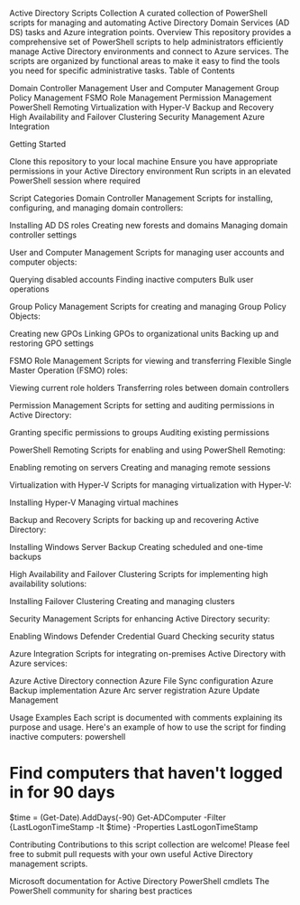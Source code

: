 Active Directory Scripts Collection
A curated collection of PowerShell scripts for managing and automating Active Directory Domain Services (AD DS) tasks and Azure integration points.
Overview
This repository provides a comprehensive set of PowerShell scripts to help administrators efficiently manage Active Directory environments and connect to Azure services. The scripts are organized by functional areas to make it easy to find the tools you need for specific administrative tasks.
Table of Contents

Domain Controller Management
User and Computer Management
Group Policy Management
FSMO Role Management
Permission Management
PowerShell Remoting
Virtualization with Hyper-V
Backup and Recovery
High Availability and Failover Clustering
Security Management
Azure Integration

Getting Started

Clone this repository to your local machine
Ensure you have appropriate permissions in your Active Directory environment
Run scripts in an elevated PowerShell session where required

Script Categories
Domain Controller Management
Scripts for installing, configuring, and managing domain controllers:

Installing AD DS roles
Creating new forests and domains
Managing domain controller settings

User and Computer Management
Scripts for managing user accounts and computer objects:

Querying disabled accounts
Finding inactive computers
Bulk user operations

Group Policy Management
Scripts for creating and managing Group Policy Objects:

Creating new GPOs
Linking GPOs to organizational units
Backing up and restoring GPO settings

FSMO Role Management
Scripts for viewing and transferring Flexible Single Master Operation (FSMO) roles:

Viewing current role holders
Transferring roles between domain controllers

Permission Management
Scripts for setting and auditing permissions in Active Directory:

Granting specific permissions to groups
Auditing existing permissions

PowerShell Remoting
Scripts for enabling and using PowerShell Remoting:

Enabling remoting on servers
Creating and managing remote sessions

Virtualization with Hyper-V
Scripts for managing virtualization with Hyper-V:

Installing Hyper-V
Managing virtual machines

Backup and Recovery
Scripts for backing up and recovering Active Directory:

Installing Windows Server Backup
Creating scheduled and one-time backups

High Availability and Failover Clustering
Scripts for implementing high availability solutions:

Installing Failover Clustering
Creating and managing clusters

Security Management
Scripts for enhancing Active Directory security:

Enabling Windows Defender Credential Guard
Checking security status

Azure Integration
Scripts for integrating on-premises Active Directory with Azure services:

Azure Active Directory connection
Azure File Sync configuration
Azure Backup implementation
Azure Arc server registration
Azure Update Management

Usage Examples
Each script is documented with comments explaining its purpose and usage. Here's an example of how to use the script for finding inactive computers:
powershell

# Find computers that haven't logged in for 90 days
$time = (Get-Date).AddDays(-90)
Get-ADComputer -Filter {LastLogonTimeStamp -lt $time} -Properties LastLogonTimeStamp

Contributing
Contributions to this script collection are welcome! Please feel free to submit pull requests with your own useful Active Directory management scripts.

Microsoft documentation for Active Directory PowerShell cmdlets
The PowerShell community for sharing best practices
